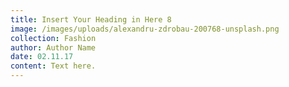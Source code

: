 ```yaml
---
title: Insert Your Heading in Here 8
image: /images/uploads/alexandru-zdrobau-200768-unsplash.png
collection: Fashion
author: Author Name
date: 02.11.17
content: Text here.
---
```


